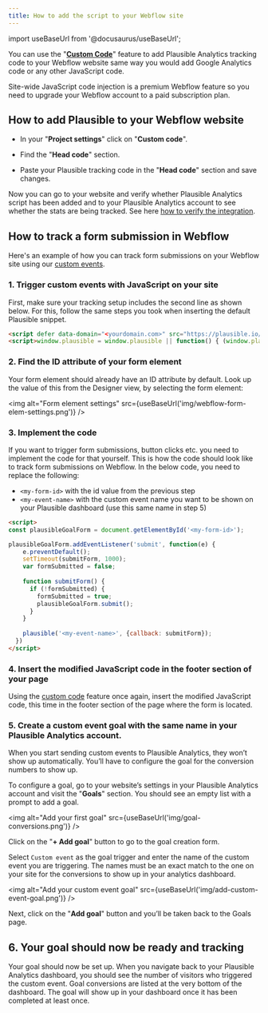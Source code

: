 ```yaml
---
title: How to add the script to your Webflow site
---
```


import useBaseUrl from '@docusaurus/useBaseUrl';

You can use the "**[Custom Code](https://university.webflow.com/lesson/custom-code-in-the-head-and-body-tags)**" feature to add Plausible Analytics tracking code to your Webflow website same way you would add Google Analytics code or any other JavaScript code. 

Site-wide JavaScript code injection is a premium Webflow feature so you need to upgrade your Webflow account to a paid subscription plan.

## How to add Plausible to your Webflow website

* In your "**Project settings**" click on "**Custom code**".

* Find the "**Head code**" section.

* Paste your Plausible tracking code in the "**Head code**" section and save changes.

Now you can go to your website and verify whether Plausible Analytics script has been added and to your Plausible Analytics account to see whether the stats are being tracked. See here [how to verify the integration](troubleshoot-integration.md).

## How to track a form submission in Webflow

Here's an example of how you can track form submissions on your Webflow site using our [custom events](https://plausible.io/docs/custom-event-goals).

### 1. Trigger custom events with JavaScript on your site
 
First, make sure your tracking setup includes the second line as shown below. For this, follow the same steps you took when inserting the default Plausible snippet.

```html
<script defer data-domain="<yourdomain.com>" src="https://plausible.io/js/plausible.js"></script>
<script>window.plausible = window.plausible || function() { (window.plausible.q = window.plausible.q || []).push(arguments) }</script>
```

### 2. Find the ID attribute of your form element

Your form element should already have an ID attribute by default. Look up the value of this from the Designer view, by selecting the form element:

<img alt="Form element settings" src={useBaseUrl('img/webflow-form-elem-settings.png')} />

### 3. Implement the code
 
If you want to trigger form submissions, button clicks etc. you need to implement the code for that yourself. This is how the code should look like to track form submissions on Webflow. In the below code, you need to replace the following:

- `<my-form-id>` with the id value from the previous step
- `<my-event-name>` with the custom event name you want to be shown on your Plausible dashboard (use this same name in step 5)


```html
<script>
const plausibleGoalForm = document.getElementById('<my-form-id>');

plausibleGoalForm.addEventListener('submit', function(e) {
    e.preventDefault();
    setTimeout(submitForm, 1000);
    var formSubmitted = false;
  
    function submitForm() {
      if (!formSubmitted) {
        formSubmitted = true;
        plausibleGoalForm.submit();
      }
    }
  
    plausible('<my-event-name>', {callback: submitForm});
  })
</script>
```

### 4. Insert the modified JavaScript code in the footer section of your page
 
Using the [custom code](https://university.webflow.com/lesson/custom-code-in-the-head-and-body-tags) feature once again, insert the modified JavaScript code, this time in the footer section of the page where the form is located.

### 5. Create a custom event goal with the same name in your Plausible Analytics account.

When you start sending custom events to Plausible Analytics, they won’t show up automatically. You’ll have to configure the goal for the conversion numbers to show up.

To configure a goal, go to your website’s settings in your Plausible Analytics account and visit the "**Goals**" section. You should see an empty list with a prompt to add a goal.

<img alt="Add your first goal" src={useBaseUrl('img/goal-conversions.png')} />

Click on the "**+ Add goal**" button to go to the goal creation form.

Select `Custom event` as the goal trigger and enter the name of the custom event you are triggering. The names must be an exact match to the one on your site for the conversions to show up in your analytics dashboard.

<img alt="Add your custom event goal" src={useBaseUrl('img/add-custom-event-goal.png')} />

Next, click on the "**Add goal**" button and you’ll be taken back to the Goals page. 

## 6. Your goal should now be ready and tracking

Your goal should now be set up. When you navigate back to your Plausible Analytics dashboard, you should see the number of visitors who triggered the custom event. Goal conversions are listed at the very bottom of the dashboard. The goal will show up in your dashboard once it has been completed at least once.
